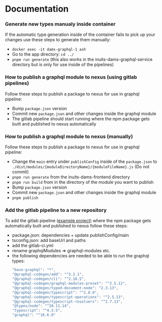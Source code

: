 # Documentation

### Generate new types manualy inside container

If the automatic type generation inside of the container fails to pick up your changes use these steps to generate them manually:

- `docker exec -it dams-graphql-1 ash`
- Go to the app directory: `cd ../`
- `pnpm run generate` (this also works in the inuits-dams-graphql-service directory but is only for use inside of the pipelines)

### How to publish a graphql module to nexus (using gitlab pipelines)

Follow these steps to publish a package to nexus for use in graphql pipeline:

- Bump `package.json` version
- Commit new `package.json` and other changes inside the graphql module
- The gitlab pipeline should start running where the npm package gets built and published to nexus automatically


### How to publish a graphql module to nexus (manually)

Follow these steps to publish a package to nexus for use in graphql pipeline:

- Change the `main` entry under `publishConfig` inside of the `package.json` to `./dist/modules/{moduleDirectoryName}/{moduleFileName}.js` (Do not commit)
- `pnpm run generate` from the inuits-dams-frontend directory
- `pnpm run build` from in the directory of the module you want to publish
- Bump `package.json` version
- Commit new `package.json` and other changes inside the graphql module
- `pnpm publish`


### Add the gitlab pipeline to a new repository

To add the gitlab pipeline ([example project](https://gitlab.inuits.io/rnd/inuits/dams/inuits-dams-saved-search-module)) where the npm package gets automatically built and published to nexus follow these steps:

- package.json: dependencies + update publishConfig/main
- tsconfig.json: add baseUrl and paths
- add the gitlab-ci.yml
- rename graphqlModules => graphql-modules etc.
- the following dependencies are needed to be able to run the graphql types:
    ```javascript
    "base-graphql": "*",
    "@graphql-codegen/add": "^3.2.1",
    "@graphql-codegen/cli": "^2.16.5",
    "@graphql-codegen/graphql-modules-preset": "^2.5.12",
    "@graphql-codegen/typed-document-node": "2.3.13",
    "@graphql-codegen/typescript": "^2.8.8",
    "@graphql-codegen/typescript-operations": "^2.5.13",
    "@graphql-codegen/typescript-resolvers": "^2.7.13",
    "@types/node": "^18.11.14",
    "typescript": "^4.3.5",
    "graphql": "^16.6.0"
    ```
